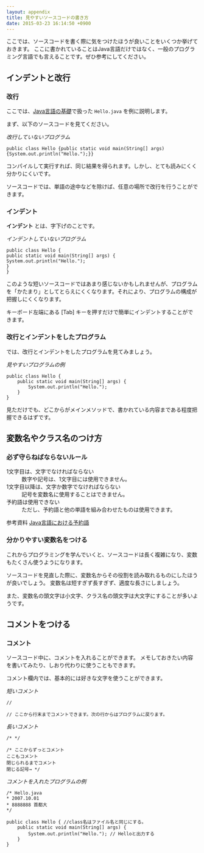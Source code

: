 ```yaml
---
layout: appendix
title: 見やすいソースコードの書き方
date: 2015-03-23 16:14:50 +0900
---
```


ここでは、ソースコードを書く際に気をつけたほうが良いことをいくつか挙げておきます。
ここに書かれていることはJava言語だけではなく、一般のプログラミング言語でも言えることです。ぜひ参考にしてください。


インデントと改行
----------------

### 改行

ここでは、[Java言語の基礎](../basic/01/)で扱った `Hello.java` を例に説明します。

まず、以下のソースコードを見てください。

*改行していないプログラム*

    public class Hello {public static void main(String[] args) {System.out.println("Hello.");}}

コンパイルして実行すれば、同じ結果を得られます。しかし、とても読みにくく分かりにくいです。

ソースコードでは、単語の途中などを除けば、任意の場所で改行を行うことができます。

### インデント

**インデント** とは、字下げのことです。

*インデントしていないプログラム*

    public class Hello {
    public static void main(String[] args) {
    System.out.println("Hello.");
    }
    }

このような短いソースコードではあまり感じないかもしれませんが、プログラムを「かたまり」としてとらえにくくなります。それにより、プログラムの構成が把握しにくくなります。

キーボード左端にある [Tab] キーを押すだけで簡単にインデントすることができます。

### 改行とインデントをしたプログラム

では、改行とインデントをしたプログラムを見てみましょう。

*見やすいプログラムの例*

    public class Hello {
    	public static void main(String[] args) {
    		System.out.println("Hello.");
    	}
    }

見ただけでも、どこからがメインメソッドで、書かれている内容まである程度把握できるはずです。


変数名やクラス名のつけ方
------------------------

### 必ず守らねばならないルール

<dl>
<dt>1文字目は、文字でなければならない</t>
<dd>数字や記号は、1文字目には使用できません。</dd>
<dt>1文字目以降は、文字か数字でなければならない</dt>
<dd>記号を変数名に使用することはできません。</dd>
<dt>予約語は使用できない</dt>
<dd>ただし、予約語と他の単語を組み合わせたものは使用できます。</dd>

<span class="label label-info">参考資料</span> [Java言語における予約語](../../appendix/keyword.html)

### 分かりやすい変数名をつける

これからプログラミングを学んでいくと、ソースコードは長く複雑になり、変数もたくさん使うようになります。

ソースコードを見直した際に、変数名からその役割を読み取れるものにしたほうが良いでしょう。
変数名は短すぎず長すぎず、適度な長さにしましょう。

また、変数名の頭文字は小文字、クラス名の頭文字は大文字にすることが多いようです。


コメントをつける
----------------

### コメント

ソースコード中に、コメントを入れることができます。
メモしておきたい内容を書いてみたり、しおり代わりに使うこともできます。

コメント欄内では、基本的には好きな文字を使うことができます。

*短いコメント*

    //

    // ここから行末までコメントできます。次の行からはプログラムに戻ります。

*長いコメント*

    /* */
    
    /* ここからずっとコメント
    ここもコメント
    閉じられるまでコメント
    閉じる記号→ */

*コメントを入れたプログラムの例*

    /* Hello.java
    * 2007.10.01
    * 8888888 首都大
    */
    
    public class Hello { //class名はファイル名と同じにする。
    	public static void main(String[] args) {
    		System.out.println("Hello."); // Helloと出力する
    	}
    }

